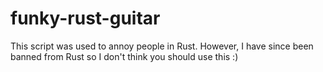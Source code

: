 # funky-rust-guitar
This script was used to annoy people in Rust. However, I have since been banned from Rust so I don't think you should use this :)
